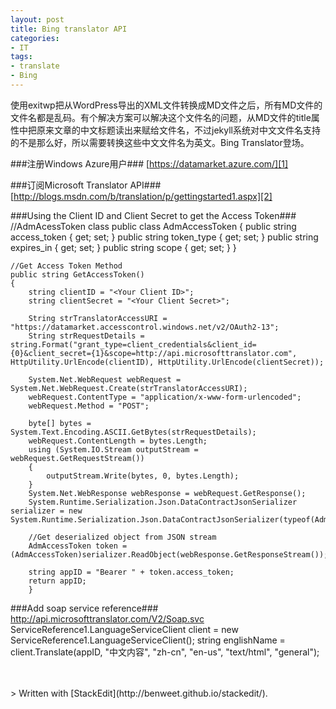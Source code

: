 ```yaml
---
layout: post
title: Bing translator API
categories:
- IT
tags:
- translate
- Bing
---
```


使用exitwp把从WordPress导出的XML文件转换成MD文件之后，所有MD文件的文件名都是乱码。有个解决方案可以解决这个文件名的问题，从MD文件的title属性中把原来文章的中文标题读出来赋给文件名，不过jekyll系统对中文文件名支持的不是那么好，所以需要转换这些中文文件名为英文。Bing Translator登场。
<br/>



###注册Windows Azure用户###
[https://datamarket.azure.com/][1]
<br/>

###订阅Microsoft Translator API###
[http://blogs.msdn.com/b/translation/p/gettingstarted1.aspx][2]
<br/>

###Using the Client ID and Client Secret to get the Access Token###
    //AdmAcessToken class
    public class AdmAccessToken
    {
        public string access_token { get; set; }
        public string token_type { get; set; }
        public string expires_in { get; set; }
        public string scope { get; set; }
    }
    
    //Get Access Token Method
    public string GetAccessToken()
    {
		string clientID = "<Your Client ID>";
		string clientSecret = "<Your Client Secret>";

		String strTranslatorAccessURI = "https://datamarket.accesscontrol.windows.net/v2/OAuth2-13";
		String strRequestDetails = string.Format("grant_type=client_credentials&client_id={0}&client_secret={1}&scope=http://api.microsofttranslator.com", HttpUtility.UrlEncode(clientID), HttpUtility.UrlEncode(clientSecret));

		System.Net.WebRequest webRequest = System.Net.WebRequest.Create(strTranslatorAccessURI);
		webRequest.ContentType = "application/x-www-form-urlencoded";
		webRequest.Method = "POST";

		byte[] bytes = System.Text.Encoding.ASCII.GetBytes(strRequestDetails);
		webRequest.ContentLength = bytes.Length;
		using (System.IO.Stream outputStream = webRequest.GetRequestStream())
		{
			outputStream.Write(bytes, 0, bytes.Length);
		}
		System.Net.WebResponse webResponse = webRequest.GetResponse();
		System.Runtime.Serialization.Json.DataContractJsonSerializer serializer = new System.Runtime.Serialization.Json.DataContractJsonSerializer(typeof(AdmAccessToken));
		
		//Get deserialized object from JSON stream 
		AdmAccessToken token = (AdmAccessToken)serializer.ReadObject(webResponse.GetResponseStream());

		string appID = "Bearer " + token.access_token;
        return appID;
        }
    
###Add soap service reference###
http://api.microsofttranslator.com/V2/Soap.svc
<br/>
    ServiceReference1.LanguageServiceClient client = new ServiceReference1.LanguageServiceClient();
    string englishName = client.Translate(appID, "中文内容", "zh-cn", "en-us", "text/html", "general");

<br/>
<br/>
> Written with [StackEdit](http://benweet.github.io/stackedit/).


  [1]: https://datamarket.azure.com/
  [2]: http://blogs.msdn.com/b/translation/p/gettingstarted1.aspx
